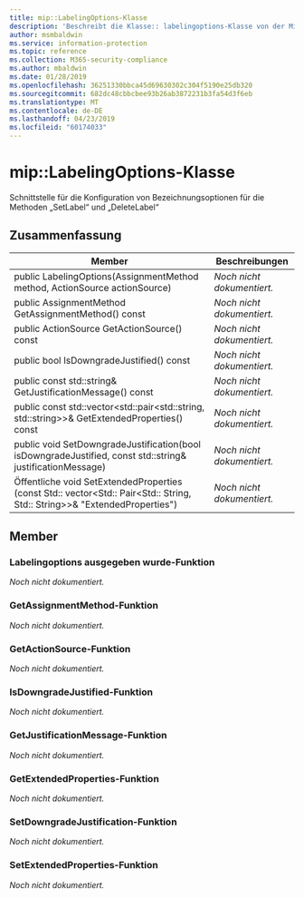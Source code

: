 ```yaml
---
title: mip::LabelingOptions-Klasse
description: 'Beschreibt die Klasse:: labelingoptions-Klasse von der Microsoft Information Protection (MIP) SDK.'
author: msmbaldwin
ms.service: information-protection
ms.topic: reference
ms.collection: M365-security-compliance
ms.author: mbaldwin
ms.date: 01/28/2019
ms.openlocfilehash: 36251330bbca45d69630302c304f5190e25db320
ms.sourcegitcommit: 682dc48cbbcbee93b26ab3872231b3fa54d3f6eb
ms.translationtype: MT
ms.contentlocale: de-DE
ms.lasthandoff: 04/23/2019
ms.locfileid: "60174033"
---
```

# <a name="class-miplabelingoptions"></a>mip::LabelingOptions-Klasse 
Schnittstelle für die Konfiguration von Bezeichnungsoptionen für die Methoden „SetLabel“ und „DeleteLabel“
  
## <a name="summary"></a>Zusammenfassung
 Member                        | Beschreibungen                                
--------------------------------|---------------------------------------------
public LabelingOptions(AssignmentMethod method, ActionSource actionSource)  | _Noch nicht dokumentiert._
public AssignmentMethod GetAssignmentMethod() const  | _Noch nicht dokumentiert._
public ActionSource GetActionSource() const  | _Noch nicht dokumentiert._
public bool IsDowngradeJustified() const  | _Noch nicht dokumentiert._
public const std::string& GetJustificationMessage() const  | _Noch nicht dokumentiert._
public const std::vector\<std::pair\<std::string, std::string\>\>& GetExtendedProperties() const  | _Noch nicht dokumentiert._
public void SetDowngradeJustification(bool isDowngradeJustified, const std::string& justificationMessage)  | _Noch nicht dokumentiert._
Öffentliche void SetExtendedProperties (const Std:: vector\<Std:: Pair\<Std:: String, Std:: String\>\>& "ExtendedProperties")  | _Noch nicht dokumentiert._
  
## <a name="members"></a>Member
  
### <a name="labelingoptions-function"></a>Labelingoptions ausgegeben wurde-Funktion
_Noch nicht dokumentiert._

  
### <a name="getassignmentmethod-function"></a>GetAssignmentMethod-Funktion
_Noch nicht dokumentiert._

  
### <a name="getactionsource-function"></a>GetActionSource-Funktion
_Noch nicht dokumentiert._

  
### <a name="isdowngradejustified-function"></a>IsDowngradeJustified-Funktion
_Noch nicht dokumentiert._

  
### <a name="getjustificationmessage-function"></a>GetJustificationMessage-Funktion
_Noch nicht dokumentiert._

  
### <a name="getextendedproperties-function"></a>GetExtendedProperties-Funktion
_Noch nicht dokumentiert._

  
### <a name="setdowngradejustification-function"></a>SetDowngradeJustification-Funktion
_Noch nicht dokumentiert._

  
### <a name="setextendedproperties-function"></a>SetExtendedProperties-Funktion
_Noch nicht dokumentiert._
